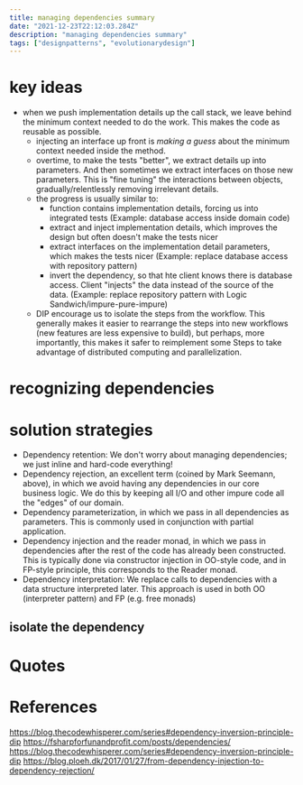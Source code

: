 ```yaml
---
title: managing dependencies summary
date: "2021-12-23T22:12:03.284Z"
description: "managing dependencies summary"
tags: ["designpatterns", "evolutionarydesign"]
---
```

# key ideas
- when we push implementation details up the call stack, we leave behind the minimum context needed to do the work. This makes the code as reusable as possible.
  - injecting an interface up front is *making a guess* about the minimum context needed inside the method.
  - overtime, to make the tests "better", we extract details up into parameters. And then sometimes we extract interfaces on those new parameters. This is "fine tuning" the interactions between objects, gradually/relentlessly removing irrelevant details.
  - the progress is usually similar to:
    - function contains implementation details, forcing us into integrated tests (Example: database access inside domain code)
    - extract and inject implementation details, which improves the design but often doesn't make the tests nicer
    - extract interfaces on the implementation detail parameters, which makes the tests nicer (Example: replace database access with repository pattern)
    - invert the dependency, so that hte client knows there is database access. Client "injects" the data instead of the source of the data. (Example: replace repository pattern with Logic Sandwich/impure-pure-impure)
  - DIP encourage us to isolate the steps from the workflow. This generally makes it easier to rearrange the steps into new workflows (new features are less expensive to build), but perhaps, more importantly, this makes it safer to reimplement some Steps to take advantage of distributed computing and parallelization.
# recognizing dependencies

# solution strategies

- Dependency retention: We don't worry about managing dependencies; we just inline and hard-code everything!
- Dependency rejection, an excellent term (coined by Mark Seemann, above), in which we avoid having any dependencies in our core business logic. We do this by keeping all I/O and other impure code all the "edges" of our domain.
- Dependency parameterization, in which we pass in all dependencies as parameters. This is commonly used in conjunction with partial application.
- Dependency injection and the reader monad, in which we pass in dependencies after the rest of the code has already been constructed. This is typically done via constructor injection in OO-style code, and in FP-style principle, this corresponds to the Reader monad.
- Dependency interpretation: We replace calls to dependencies with a data structure interpreted later. This approach is used in both OO (interpreter pattern) and FP (e.g. free monads)

## isolate the dependency

# Quotes


# References
https://blog.thecodewhisperer.com/series#dependency-inversion-principle-dip
https://fsharpforfunandprofit.com/posts/dependencies/
https://blog.thecodewhisperer.com/series#dependency-inversion-principle-dip
https://blog.ploeh.dk/2017/01/27/from-dependency-injection-to-dependency-rejection/
